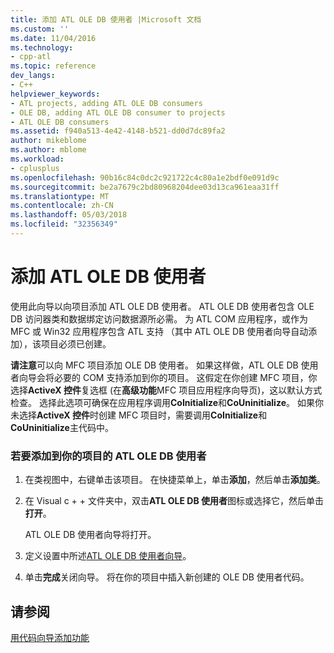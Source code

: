 ```yaml
---
title: 添加 ATL OLE DB 使用者 |Microsoft 文档
ms.custom: ''
ms.date: 11/04/2016
ms.technology:
- cpp-atl
ms.topic: reference
dev_langs:
- C++
helpviewer_keywords:
- ATL projects, adding ATL OLE DB consumers
- OLE DB, adding ATL OLE DB consumer to projects
- ATL OLE DB consumers
ms.assetid: f940a513-4e42-4148-b521-dd0d7dc89fa2
author: mikeblome
ms.author: mblome
ms.workload:
- cplusplus
ms.openlocfilehash: 90b16c84c0dc2c921722c4c80a1e2bdf0e091d9c
ms.sourcegitcommit: be2a7679c2bd80968204dee03d13ca961eaa31ff
ms.translationtype: MT
ms.contentlocale: zh-CN
ms.lasthandoff: 05/03/2018
ms.locfileid: "32356349"
---
```

# <a name="adding-an-atl-ole-db-consumer"></a>添加 ATL OLE DB 使用者
使用此向导以向项目添加 ATL OLE DB 使用者。 ATL OLE DB 使用者包含 OLE DB 访问器类和数据绑定访问数据源所必需。 为 ATL COM 应用程序，或作为 MFC 或 Win32 应用程序包含 ATL 支持 （其中 ATL OLE DB 使用者向导自动添加），该项目必须已创建。  
  
 **请注意**可以向 MFC 项目添加 OLE DB 使用者。 如果这样做，ATL OLE DB 使用者向导会将必要的 COM 支持添加到你的项目。 这假定在你创建 MFC 项目，你选择**ActiveX 控件**复选框 (在**高级功能**MFC 项目应用程序向导页)，这以默认方式检查。 选择此选项可确保在应用程序调用**CoInitialize**和**CoUninitialize**。 如果你未选择**ActiveX 控件**时创建 MFC 项目时，需要调用**CoInitialize**和**CoUninitialize**主代码中。  
  
### <a name="to-add-an-atl-ole-db-consumer-to-your-project"></a>若要添加到你的项目的 ATL OLE DB 使用者  
  
1.  在类视图中，右键单击该项目。 在快捷菜单上，单击**添加**，然后单击**添加类**。  
  
2.  在 Visual c + + 文件夹中，双击**ATL OLE DB 使用者**图标或选择它，然后单击**打开**。  
  
     ATL OLE DB 使用者向导将打开。  
  
3.  定义设置中所述[ATL OLE DB 使用者向导](../../atl/reference/atl-ole-db-consumer-wizard.md)。  
  
4.  单击**完成**关闭向导。 将在你的项目中插入新创建的 OLE DB 使用者代码。  
  
## <a name="see-also"></a>请参阅  
 [用代码向导添加功能](../../ide/adding-functionality-with-code-wizards-cpp.md)

